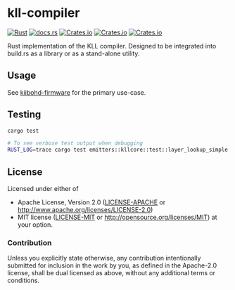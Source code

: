 # kll-compiler

[![Rust](https://github.com/kiibohd/kiibohd-core/actions/workflows/rust.yml/badge.svg)](https://github.com/kiibohd/kiibohd-core/actions/workflows/rust.yml)
[![docs.rs](https://docs.rs/kll-compiler/badge.svg)](https://docs.rs/kll-compiler)
[![Crates.io](https://img.shields.io/crates/v/kll-compiler.svg)](https://crates.io/crates/kll-compiler)
[![Crates.io](https://img.shields.io/crates/l/kll-compiler.svg)](https://crates.io/crates/kll-compiler)
[![Crates.io](https://img.shields.io/crates/d/kll-compiler.svg)](https://crates.io/crates/kll-compiler)

Rust implementation of the KLL compiler.
Designed to be integrated into build.rs as a library or as a stand-alone utility.


## Usage

See [kiibohd-firmware](https://github.com/kiibohd/kiibohd-firmware/blob/main/common/build.rs) for the primary use-case.


## Testing

```bash
cargo test

# To see verbose test output when debugging
RUST_LOG=trace cargo test emitters::kllcore::test::layer_lookup_simple -- --nocapture
```

## License

Licensed under either of
 * Apache License, Version 2.0 ([LICENSE-APACHE](LICENSE-APACHE) or http://www.apache.org/licenses/LICENSE-2.0)
 * MIT license ([LICENSE-MIT](LICENSE-MIT) or http://opensource.org/licenses/MIT)
at your option.

### Contribution

Unless you explicitly state otherwise, any contribution intentionally submitted
for inclusion in the work by you, as defined in the Apache-2.0 license, shall be dual licensed as above, without any
additional terms or conditions.
